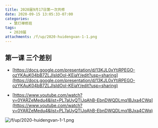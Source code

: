 ```yaml
---
title: 2020届9月17日第一次共修
date: 2020-09-15 13:05:33-07:00
categories:
  - 慧灯禅修班
tags:
  - 2020届
attachments: /f/up/2020-huidengvan-1-1.png
---
```

## 第一课 三个差别

- [https://docs.google.com/presentation/d/13KJL0xYtiRPEGO-ozYKAuK04bB7ZLJIsIdOol-KEiaY/edit?usp=sharing](https://docs.google.com/presentation/d/13KJL0xYtiRPEGO-ozYKAuK04bB7ZLJIsIdOol-KEiaY/edit?usp=sharing)

- [https://www.youtube.com/watch?v=0YARZeMedu4&list=PL7aUyQTIJqAhB-EbnDWQDLmq1BJxa4CWq](https://www.youtube.com/watch?v=0YARZeMedu4&list=PL7aUyQTIJqAhB-EbnDWQDLmq1BJxa4CWq)


![/f/up/2020-huidengvan-1-1.png](http://huidengchanxiu.net/hdv/f/up/2020-huidengvan-1-1.png)

